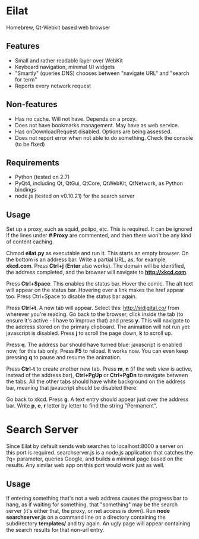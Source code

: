 Eilat
=====

Homebrew, Qt-Webkit based web browser

Features
--------

* Small and rather readable layer over WebKit
* Keyboard navigation, minimal UI widgets
* "Smartly" (queries DNS) chooses between "navigate URL" and "search for term"
* Reports every network request

Non-features
------------

* Has no cache. Will not have. Depends on a proxy.
* Does not have bookmarks management. May have as web service.
* Has onDownloadRequest disabled. Options are being assessed.
* Does not report error when not able to do something. Check the console (to be fixed)

Requirements
------------

* Python (tested on 2.7)
* PyQt4, including Qt, QtGui, QtCore, QtWebKit, QtNetwork, as Python bindings
* node.js (tested on v0.10.21) for the search server

Usage
-----

Set up a proxy, such as squid, polipo, etc. This is required. It can be ignored
if the lines under **# Proxy** are commented, and then there won't be any kind of
content caching.

Chmod **eilat.py** as executable and run it. This starts an empty browser. On the
bottom is an address bar. Write a partial URL, as, for example, **xkcd.com**. Press
**Ctrl+j** (**Enter** also works). The domain will be identified, the address completed,
and the browser will navigate to **http://xkcd.com**.

Press **Ctrl+Space**. This enables the status bar. Hover the comic. The alt text
will appear on the status bar. Hovering over a link makes the href appear too.
Press Ctrl+Space to disable the status bar again.

Press **Ctrl+t**. A new tab will appear. Select this: http://sidigital.co/
from wherever you're reading. Go back to the browser, click inside the tab (to
ensure it's active - I have to improve that) and press **y**. This will navigate
to the address stored on the primary clipboard. The animation will not run yet:
javascript is disabled. Press **j** to scroll the page down, **k** to scroll up.

Press **q**. The address bar should have turned blue: javascript is enabled now,
for this tab only. Press **F5** to reload. It works now. You can even keep pressing
**q** to pause and resume the animation.

Press **Ctrl-t** to create another new tab. Press **m**, **n** (if the web view is 
active, instead of the address bar), **Ctrl+PgUp** or **Ctrl+PgDn** to navigate 
between the tabs. All the other tabs should have white background on the address bar,
meaning that javascript should be disabled there.

Go back to xkcd. Press **g**. A text entry should appear just over the address bar.
Write **p**, **e**, **r** letter by letter to find the string "Permanent".

Search Server
=============

Since Eilat by default sends web searches to localhost:8000 a server on this
port is required. searchserver.js is a node.js application that catches the ?q=
parameter, queries Google, and builds a minimal page based on the results. Any
similar web app on this port would work just as well.

Usage
-----

If entering something that's not a web address causes the progress bar to hang,
as if waiting for something, that "something" may be the search server (it's
either that, the proxy, or net access is down). Run **node searchserver.js**
on a command line on a directory containing the subdirectory **templates/**
and try again. An ugly page will appear containing the search results for
that non-url entry.
